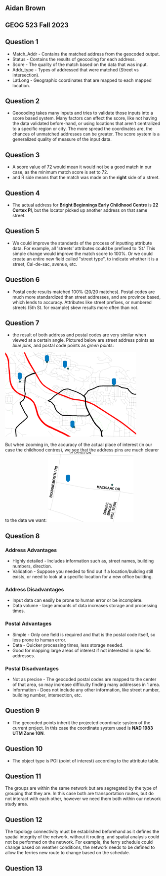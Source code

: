 
## Aidan Brown
## GEOG 523 Fall 2023

## Question 1

- Match_Addr - Contains the matched address from the geocoded output.
- Status - Contains the results of geocoding for each address.
- Score - The quality of the match based on the data that was input.
- Addr_type - Types of addressed that were matched (Street vs intersection).
- LatLong - Geographic coordinates that are mapped to each mapped location.

## Question 2

- Geocoding takes many inputs and tries to validate those inputs into a score based system. Many factors can effect the score, like not having the data validated before-hand, or using locations that aren't centralized to a specific region or city. The more spread the coordinates are, the chances of unmatched addresses can be greater. The score system is a generalized quality of measure of the input data.

## Question 3

- A score value of 72 would mean it would not be a good match in our case, as the minimum match score is set to 72.
- and R side means that the match was made on the **right** side of a street.

## Question 4

- The actual address for **Bright Beginnings Early Childhood Centre** is **22 Cortex Pl**, but the locator picked up another address on that same street.

## Question 5

- We could improve the standards of the process of inputting attribute data. For example, all 'streets' attributes could be prefixed to 'St.' This simple change would improve the match score to 100%. Or we could create an entire new field called "street type", to indicate whether it is a street, Cal-de-sac, avenue, etc.

## Question 6

- Postal code results matched 100% (20/20 matches). Postal codes are much more standardized than street addresses, and are province based, which lends to accuracy. Attributes like street prefixes, or numbered streets (5th St. for example) skew results more often than not.

## Question 7

- the result of both address and postal codes are very similar when viewed at a certain angle. Pictured below are street address points as <i>blue pins</i>, and postal code points as <i>green points</i>:

 ![Pasted image 20231024012514.png](../../attachments/Pasted%20image%2020231024012514.png)

But when zooming in, the accuracy of the actual place of interest (in our case the childhood centres), we see that the address pins are much clearer to the data we want:
![Pasted image 20231024012706.png](../../attachments/Pasted%20image%2020231024012706.png)

## Question 8

### Address Advantages

- Highly detailed - Includes information such as, street names, building numbers, direction.
- Validation - Suppose you needed to find out if a location/building still exists, or need to look at a specific location for a new office building.
###  Address Disadvantages 

- Input data can easily be prone to human error or be incomplete.
- Data volume - large amounts of data increases storage and processing times.
### Postal Advantages

- Simple - Only one field is required and that is the postal code itself, so less prone to human error.
- Data - Quicker processing times, less storage needed.
- Good for mapping large areas of interest if not interested in specific addresses.

### Postal Disadvantages

- Not as precise - The geocoded postal codes are mapped to the center of that area, so may increase difficulty finding many addresses in 1 area.
- Information - Does not include any other information, like street number, building number, intersection, etc. 

## Question 9

- The geocoded points inherit the projected coordinate system of the current project. In this case the coordinate system used is **NAD 1983 UTM Zone 10N**.

## Question 10

- The object type is POI (point of interest) according to the attribute table.

## Question 11

The groups are within the same network but are segregated by the type of grouping that they are. In this case both are transportation routes, but do not interact with each other, however we need them both within our network study area.

## Question 12

The topology connectivity must be established beforehand as it defines the spatial integrity of the network. without it routing, and spatial analysis could not be performed on the network. For example, the ferry schedule could change based on weather conditions, the network needs to be defined to allow the ferries new route to change based on the schedule.

## Question 13





 






